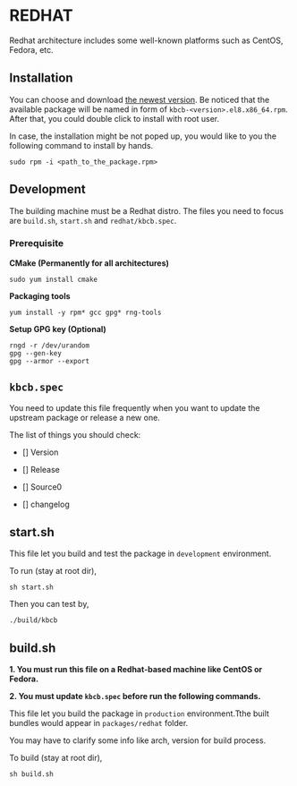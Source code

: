 # REDHAT

Redhat architecture includes some well-known platforms such as CentOS, Fedora, etc.

## Installation

You can choose and download [the newest version](https://github.com/kambria-platform/kbcb/blob/master/packages/redhat/). Be noticed that the available package will be named in form of `kbcb-<version>.el8.x86_64.rpm`. After that, you could double click to install with root user.

In case, the installation might be not poped up, you would like to you the following command to install by hands.

```
sudo rpm -i <path_to_the_package.rpm>
```

## Development

The building machine must be a Redhat distro. The files you need to focus are `build.sh`, `start.sh` and `redhat/kbcb.spec`.

### Prerequisite

**CMake (Permanently for all architectures)**

```
sudo yum install cmake
```

**Packaging tools**

```
yum install -y rpm* gcc gpg* rng-tools
```

**Setup GPG key (Optional)**

```
rngd -r /dev/urandom
gpg --gen-key
gpg --armor --export
```

## `kbcb.spec`

You need to update this file frequently when you want to update the upstream package or release a new one.

The list of things you should check:

- [] Version

- [] Release

- [] Source0

- [] changelog

## start.sh

This file let you build and test the package in `development` environment.

To run (stay at root dir),

```
sh start.sh
```

Then you can test by,

```
./build/kbcb
```

## build.sh

**1. You must run this file on a Redhat-based machine like CentOS or Fedora.**

**2. You must update `kbcb.spec` before run the following commands.**

This file let you build the package in `production` environment.Tthe built bundles would appear in `packages/redhat` folder.

You may have to clarify some info like arch, version for build process.

To build (stay at root dir),

```
sh build.sh
```
